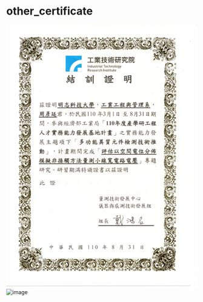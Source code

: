 # other_certificate
![image](https://github.com/HJHJKOKO/other_certificate/blob/main/hetero_cer.jpg)
![image]()
